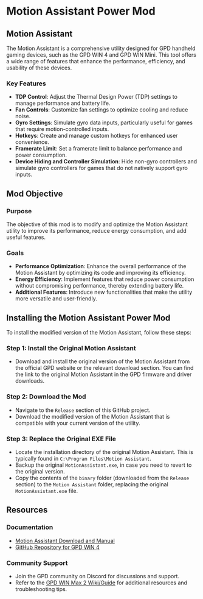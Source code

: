 # Motion Assistant Power Mod

## Motion Assistant

The Motion Assistant is a comprehensive utility designed for GPD handheld gaming devices, such as the GPD WIN 4 and GPD WIN Mini. This tool offers a wide range of features that enhance the performance, efficiency, and usability of these devices.

### Key Features
- **TDP Control**: Adjust the Thermal Design Power (TDP) settings to manage performance and battery life.
- **Fan Controls**: Customize fan settings to optimize cooling and reduce noise.
- **Gyro Settings**: Simulate gyro data inputs, particularly useful for games that require motion-controlled inputs.
- **Hotkeys**: Create and manage custom hotkeys for enhanced user convenience.
- **Framerate Limit**: Set a framerate limit to balance performance and power consumption.
- **Device Hiding and Controller Simulation**: Hide non-gyro controllers and simulate gyro controllers for games that do not natively support gyro inputs.

## Mod Objective

### Purpose
The objective of this mod is to modify and optimize the Motion Assistant utility to improve its performance, reduce energy consumption, and add useful features.

### Goals
- **Performance Optimization**: Enhance the overall performance of the Motion Assistant by optimizing its code and improving its efficiency.
- **Energy Efficiency**: Implement features that reduce power consumption without compromising performance, thereby extending battery life.
- **Additional Features**: Introduce new functionalities that make the utility more versatile and user-friendly.

## Installing the Motion Assistant Power Mod

To install the modified version of the Motion Assistant, follow these steps:

### Step 1: Install the Original Motion Assistant
- Download and install the original version of the Motion Assistant from the official GPD website or the relevant download section. You can find the link to the original Motion Assistant in the GPD firmware and driver downloads.

### Step 2: Download the Mod
- Navigate to the `Release` section of this GitHub project.
- Download the modified version of the Motion Assistant that is compatible with your current version of the utility.

### Step 3: Replace the Original EXE File
- Locate the installation directory of the original Motion Assistant. This is typically found in `C:\Program Files\Motion Assistant`.
- Backup the original `MotionAssistant.exe`, in case you need to revert to the original version.
- Copy the contents of the `binary` folder (downloaded from the `Release` section) to the `Motion Assistant` folder, replacing the original `MotionAssistant.exe` file.

## Resources

### Documentation
- [Motion Assistant Download and Manual](https://gpd.hk/gpdwinminifirmwaredriver)
- [GitHub Repository for GPD WIN 4](https://github.com/lertsoft/GPD_WIN4)

### Community Support
- Join the GPD community on Discord for discussions and support.
- Refer to the [GPD WIN Max 2 Wiki/Guide](https://github.com/Sabrina-Fox/WM2-Help) for additional resources and troubleshooting tips.
